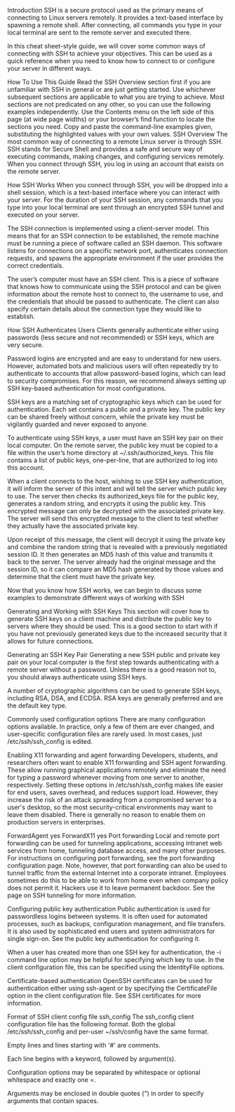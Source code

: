Introduction
SSH is a secure protocol used as the primary means of connecting to Linux servers remotely. It provides a text-based interface by spawning a remote shell. After connecting, all commands you type in your local terminal are sent to the remote server and executed there.

In this cheat sheet-style guide, we will cover some common ways of connecting with SSH to achieve your objectives. This can be used as a quick reference when you need to know how to connect to or configure your server in different ways.

How To Use This Guide
Read the SSH Overview section first if you are unfamiliar with SSH in general or are just getting started.
Use whichever subsequent sections are applicable to what you are trying to achieve. Most sections are not predicated on any other, so you can use the following examples independently.
Use the Contents menu on the left side of this page (at wide page widths) or your browser’s find function to locate the sections you need.
Copy and paste the command-line examples given, substituting the highlighted values with your own values.
SSH Overview
The most common way of connecting to a remote Linux server is through SSH. SSH stands for Secure Shell and provides a safe and secure way of executing commands, making changes, and configuring services remotely. When you connect through SSH, you log in using an account that exists on the remote server.

How SSH Works
When you connect through SSH, you will be dropped into a shell session, which is a text-based interface where you can interact with your server. For the duration of your SSH session, any commands that you type into your local terminal are sent through an encrypted SSH tunnel and executed on your server.

The SSH connection is implemented using a client-server model. This means that for an SSH connection to be established, the remote machine must be running a piece of software called an SSH daemon. This software listens for connections on a specific network port, authenticates connection requests, and spawns the appropriate environment if the user provides the correct credentials.

The user’s computer must have an SSH client. This is a piece of software that knows how to communicate using the SSH protocol and can be given information about the remote host to connect to, the username to use, and the credentials that should be passed to authenticate. The client can also specify certain details about the connection type they would like to establish.

How SSH Authenticates Users
Clients generally authenticate either using passwords (less secure and not recommended) or SSH keys, which are very secure.

Password logins are encrypted and are easy to understand for new users. However, automated bots and malicious users will often repeatedly try to authenticate to accounts that allow password-based logins, which can lead to security compromises. For this reason, we recommend always setting up SSH key-based authentication for most configurations.

SSH keys are a matching set of cryptographic keys which can be used for authentication. Each set contains a public and a private key. The public key can be shared freely without concern, while the private key must be vigilantly guarded and never exposed to anyone.

To authenticate using SSH keys, a user must have an SSH key pair on their local computer. On the remote server, the public key must be copied to a file within the user’s home directory at ~/.ssh/authorized_keys. This file contains a list of public keys, one-per-line, that are authorized to log into this account.

When a client connects to the host, wishing to use SSH key authentication, it will inform the server of this intent and will tell the server which public key to use. The server then checks its authorized_keys file for the public key, generates a random string, and encrypts it using the public key. This encrypted message can only be decrypted with the associated private key. The server will send this encrypted message to the client to test whether they actually have the associated private key.

Upon receipt of this message, the client will decrypt it using the private key and combine the random string that is revealed with a previously negotiated session ID. It then generates an MD5 hash of this value and transmits it back to the server. The server already had the original message and the session ID, so it can compare an MD5 hash generated by those values and determine that the client must have the private key.

Now that you know how SSH works, we can begin to discuss some examples to demonstrate different ways of working with SSH

Generating and Working with SSH Keys
This section will cover how to generate SSH keys on a client machine and distribute the public key to servers where they should be used. This is a good section to start with if you have not previously generated keys due to the increased security that it allows for future connections.

Generating an SSH Key Pair
Generating a new SSH public and private key pair on your local computer is the first step towards authenticating with a remote server without a password. Unless there is a good reason not to, you should always authenticate using SSH keys.

A number of cryptographic algorithms can be used to generate SSH keys, including RSA, DSA, and ECDSA. RSA keys are generally preferred and are the default key type.

Commonly used configuration options
There are many configuration options available. In practice, only a few of them are ever changed, and user-specific configuration files are rarely used. In most cases, just /etc/ssh/ssh_config is edited.

Enabling X11 forwarding and agent forwarding
Developers, students, and researchers often want to enable X11 forwarding and SSH agent forwarding. These allow running graphical applications remotely and eliminate the need for typing a password whenever moving from one server to another, respectively. Setting these options in /etc/ssh/ssh_config makes life easier for end users, saves overhead, and reduces support load. However, they increase the risk of an attack spreading from a compromised server to a user's desktop, so the most security-critical environments may want to leave them disabled. There is generally no reason to enable them on production servers in enterprises.

ForwardAgent yes ForwardX11 yes
Port forwarding
Local and remote port forwarding can be used for tunneling applications, accessing intranet web services from home, tunneling database access, and many other purposes. For instructions on configuring port forwarding, see the port forwarding configuration page. Note, however, that port forwarding can also be used to tunnel traffic from the external Internet into a corporate intranet. Employees sometimes do this to be able to work from home even when company policy does not permit it. Hackers use it to leave permanent backdoor. See the page on SSH tunneling for more information.

Configuring public key authentication
Public authentication is used for passwordless logins between systems. It is often used for automated processes, such as backups, configuration management, and file transfers. It is also used by sophisticated end users and system administrators for single sign-on. See the public key authentication for configuring it.

When a user has created more than one SSH key for authentication, the -i command line option may be helpful for specifying which key to use. In the client configuration file, this can be specified using the IdentityFile options.

Certificate-based authentication
OpenSSH certificates can be used for authentication either using ssh-agent or by specifying the CertificateFile option in the client configuration file. See SSH certificates for more information.

Format of SSH client config file ssh_config
The ssh_config client configuration file has the following format. Both the global /etc/ssh/ssh_config and per-user ~/ssh/config have the same format.

Empty lines and lines starting with '#' are comments.

Each line begins with a keyword, followed by argument(s).

Configuration options may be separated by whitespace or optional whitespace and exactly one =.

Arguments may be enclosed in double quotes (") in order to specify arguments that contain spaces.
